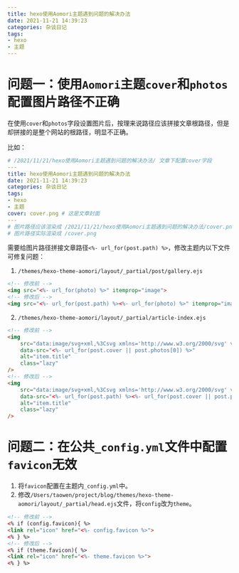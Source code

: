 ```yaml
---
title: hexo使用Aomori主题遇到问题的解决办法
date: 2021-11-21 14:39:23
categories: 杂谈日记
tags:
- hexo
- 主题
---
```


# 问题一：使用`Aomori`主题`cover`和`photos`配置图片路径不正确

在使用`cover`和`photos`字段设置图片后，按理来说路径应该拼接文章根路径，但是却拼接的是整个网站的根路径，明显不正确。

比如：
```yml
# /2021/11/21/hexo使用Aomori主题遇到问题的解决办法/ 文章下配置cover字段
---
title: hexo使用Aomori主题遇到问题的解决办法
date: 2021-11-21 14:39:23
categories: 杂谈日记
tags:
- hexo
- 主题
cover: cover.png # 这是文章封面
---
# 图片路径应该渲染成 /2021/11/21/hexo使用Aomori主题遇到问题的解决办法/cover.png
# 图片路径实际渲染成 /cover.png
```

需要给图片路径拼接文章路径`<%- url_for(post.path) %>`，修改主题内以下文件可修复问题：

1. `/themes/hexo-theme-aomori/layout/_partial/post/gallery.ejs`
```html
<!-- 修改前 -->
<img src="<%- url_for(photo) %>" itemprop="image">
<!-- 修改后 -->
<img src="<%- url_for(post.path) %><%- url_for(photo) %>" itemprop="image">
```
2. `/themes/hexo-theme-aomori/layout/_partial/article-index.ejs`
```html
<!-- 修改前 -->
<img
    src="data:image/svg+xml,%3Csvg xmlns='http://www.w3.org/2000/svg' viewBox='0 0 3 2'%3E%3C/svg%3E"
    data-src="<%- url_for(post.cover || post.photos[0]) %>"
    alt="item.title"
    class="lazy"
/>
<!-- 修改后 -->
<img
    src="data:image/svg+xml,%3Csvg xmlns='http://www.w3.org/2000/svg' viewBox='0 0 3 2'%3E%3C/svg%3E"
    data-src="<%- url_for(post.path) %><%- url_for(post.cover || post.photos[0]) %>"
    alt="item.title"
    class="lazy"
/>
```

# 问题二：在公共`_config.yml`文件中配置`favicon`无效

1. 将`favicon`配置在主题内`_config.yml`中。
2. 修改`/Users/taowen/project/blog/themes/hexo-theme-aomori/layout/_partial/head.ejs`文件，将`config`改为`theme`。
```html
<!-- 修改前 -->
<% if (config.favicon){ %>
<link rel="icon" href="<%- config.favicon %>">
<% } %>
<!-- 修改后 -->
<% if (theme.favicon){ %>
<link rel="icon" href="<%- theme.favicon %>">
<% } %>
```
```